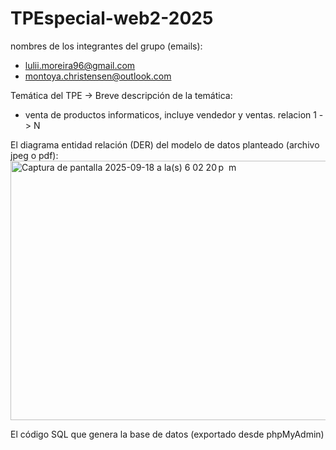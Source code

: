 # TPEspecial-web2-2025


nombres de los integrantes del grupo (emails):
 - lulii.moreira96@gmail.com
 - montoya.christensen@outlook.com
   
Temática del TPE -> Breve descripción de la temática:
 - venta de productos informaticos, incluye vendedor y ventas. relacion 1 -> N


El diagrama entidad relación (DER) del modelo de datos planteado (archivo jpeg o pdf):
<img width="893" height="415" alt="Captura de pantalla 2025-09-18 a la(s) 6 02 20 p  m" src="https://github.com/user-attachments/assets/1ab2aff4-b3c9-44e2-a100-14adbba2d303" />


El código SQL que genera la base de datos (exportado desde phpMyAdmin)
